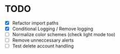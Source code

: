 # TODO

- [x] Refactor import paths
- [x] Conditional Logging / Remove logging
- [ ] Normalize color schemes (check light mode too)
- [ ] Remove unneccessary alerts
- [ ] Test delete account handling
